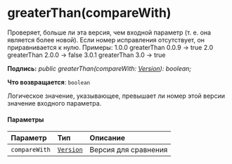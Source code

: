 # <a name="greaterthancomparewith"></a>greaterThan(compareWith)




Проверяет, больше ли эта версия, чем входной параметр (т. е. она является более новой). Если номер исправления отсутствует, он приравнивается к нулю. Примеры: 1.0.0 greaterThan 0.0.9 -> true 2.0 greaterThan 2.0.0 -> false 3.0.1 greaterThan 3.0 -> true

**Подпись:** _public greaterThan(compareWith: [Version](../sp-core-library/version.md)): boolean;_

**Что возвращается**: `boolean`



Логическое значение, указывающее, превышает ли номер этой версии значение входного параметра.

#### <a name="parameters"></a>Параметры


| Параметр    | Тип    | Описание |
|:-------------|:---------------|:------------|
| `compareWith`    | [`Version`](../sp-core-library/version.md) | Версия для сравнения |


